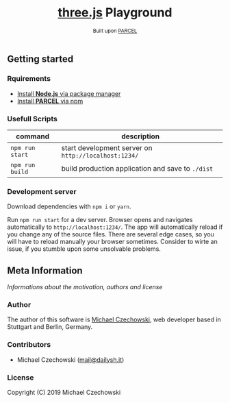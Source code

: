 <div align="center">
  <h1><a href="//threejs.org/" target="_blank">three.js</a> Playground</h1>  
  <sup>Built upon <a href="//parceljs.org/" target="_blank">PARCEL</a></sup>
</div>

<br>

## Getting started

### Rquirements

- [Install **Node.js** via package manager](//nodejs.org/en/download/package-manager/)
- [Install **PARCEL** via npm](//parceljs.org/getting_started.html)

### Usefull Scripts

| command          | description                                                     |
|------------------|-----------------------------------------------------------------|
| `npm run start`  | start development server on `http://localhost:1234/`            |
| `npm run build`  | build production application and save to `./dist`               |

### Development server

Download dependencies with `npm i` or `yarn`.

Run `npm run start` for a dev server. Browser opens and navigates automatically to `http://localhost:1234/`. The app will automatically reload if you change any of the source files. There are several edge cases, so you will have to reload manually your browser sometimes. Consider to wirte an issue, if you stumble upon some unsolvable problems.

## Meta Information

*Informations about the motivation, authors and license*

### Author

The author of this software is [Michael Czechowski](//dailysh.it), web developer based in Stuttgart and Berlin, Germany.
### Contributors

- Michael Czechowski (<mail@dailysh.it>)

### License

Copyright (C) 2019 Michael Czechowski


